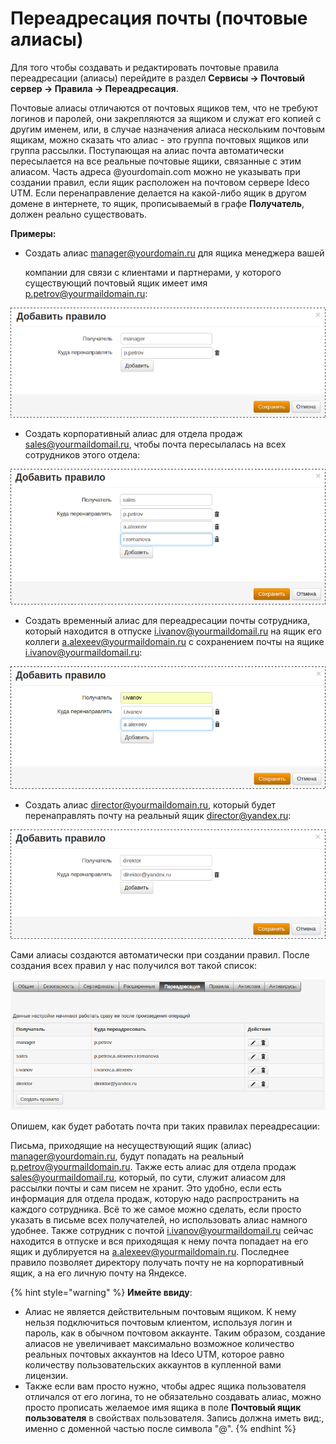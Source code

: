 # Переадресация почты (почтовые алиасы)

Для того чтобы создавать и редактировать почтовые правила переадресации (алиасы) перейдите в раздел **Сервисы -> Почтовый сервер -> Правила -> Переадресация**.

Почтовые алиасы отличаются от почтовых ящиков тем, что не требуют логинов и паролей, они закрепляются за ящиком и служат его копией с другим именем, или, в случае назначения алиаса нескольким почтовым ящикам, можно сказать что алиас - это группа почтовых ящиков или группа рассылки. Поступающая на алиас почта автоматически пересылается на все реальные почтовые ящики, связанные с этим алиасом. Часть адреса @yourdomain.com можно не указывать при создании правил, если ящик расположен на почтовом сервере Ideco UTM. Если перенаправление делается на какой-либо ящик в другом домене в интернете, то ящик, прописываемый в графе **Получатель**, должен реально существовать.

**Примеры:**

*   Создать алиас [manager@yourdomain.ru](mailto:manager@yourdomain.ru) для ящика менеджера вашей

    компании для связи с клиентами и партнерами, у которого существующий почтовый ящик имеет имя [p.petrov@yourmaildomain.ru](mailto:yaremenko.s.v@yourmaildomain.ru): &#x20;

![](../../attachments/4982606/4982601.png)

* Создать корпоративный алиас для отдела продаж [sales@yourmaildomail.ru](mailto:sales@yourmaildomail.ru), чтобы почта пересылалась на всех сотрудников этого отдела: &#x20;

![](../../attachments/4982606/4982602.png)

* Создать временный алиас для переадресации почты сотрудника, который находится в отпуске [i.ivanov@yourmaildomail.ru](mailto:i.ivanov@yourmaildomail.ru) на ящик его коллеги [a.alexeev@yourmaildomain.ru](mailto:a.alexeev@yourmaildomain.ru) с сохранением почты на ящике [i.ivanov@yourmaildomail.ru](mailto:p.petrov@yourmaildomail.ru): &#x20;

![](../../attachments/4982606/4982603.png)

* Создать алиас [director@yourmaildomain.ru](mailto:director@yourmaildomain.ru), который будет перенаправлять почту на реальный ящик [director@yandex.ru](mailto:director@yandex.ru): &#x20;

![](../../attachments/4982606/4982604.png)

Сами алиасы создаются автоматически при создании правил. После создания всех правил у нас получился вот такой список:

![](../../attachments/4982606/4982605.png)

Опишем, как будет работать почта при таких правилах переадресации:

Письма, приходящие на несуществующий ящик (алиас) [manager@yourdomain.ru](mailto:manager@yourdomain.ru), будут попадать на реальный [p.petrov@yourmaildomain.ru](mailto:yaremenko.s.v@yourmaildomain.ru). Также есть алиас для отдела продаж [sales@yourmaildomail.ru](mailto:sales@yourmaildomail.ru), который, по сути, служит алиасом для рассылки почты и сам писем не хранит. Это удобно, если есть информация для отдела продаж, которую надо распространить на каждого сотрудника. Всё то же самое можно сделать, если просто указать в письме всех получателей, но использовать алиас намного удобнее. Также сотрудник с почтой [i.ivanov@yourmaildomail.ru](mailto:i.ivanov@yourmaildomail.ru) сейчас находится в отпуске и вся приходящая к нему почта попадает на его ящик и дублируется на [a.alexeev@yourmaildomain.ru](mailto:a.alexeev@yourmaildomain.ru). Последнее правило позволяет директору получать почту не на корпоративный ящик, а на его личную почту на Яндексе.

{% hint style="warning" %}
**Имейте ввиду**:&#x20;

* Алиас не является действительным почтовым ящиком. К нему нельзя подключиться почтовым клиентом, используя логин и пароль, как в обычном почтовом аккаунте. Таким образом, создание алиасов не увеличивает максимально возможное количество реальных почтовых аккаунтов на Ideco UTM, которое равно количеству пользовательских аккаунтов в купленной вами лицензии.&#x20;
* Также если вам просто нужно, чтобы адрес ящика пользователя отличался от его логина, то не обязательно создавать алиас, можно просто прописать желаемое имя ящика в поле **Почтовый ящик пользователя** в свойствах пользователя. Запись должна иметь вид:, именно с доменной частью после символа "@".
{% endhint %}
